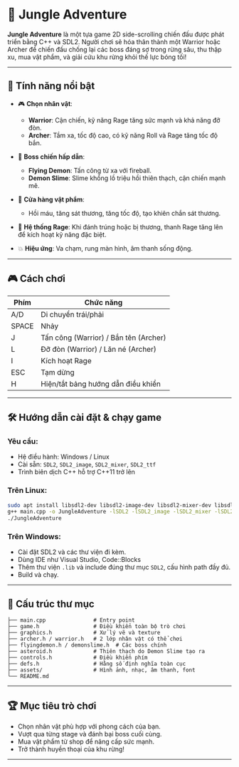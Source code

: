 # 🌴 Jungle Adventure

**Jungle Adventure** là một tựa game 2D side-scrolling chiến đấu được phát triển bằng C++ và SDL2. Người chơi sẽ hóa thân thành một Warrior hoặc Archer để chiến đấu chống lại các boss đáng sợ trong rừng sâu, thu thập xu, mua vật phẩm, và giải cứu khu rừng khỏi thế lực bóng tối!

---

## 🚀 Tính năng nổi bật

- 🎮 **Chọn nhân vật**:
  - **Warrior**: Cận chiến, kỹ năng Rage tăng sức mạnh và khả năng đỡ đòn.
  - **Archer**: Tầm xa, tốc độ cao, có kỹ năng Roll và Rage tăng tốc độ bắn.

- 🐉 **Boss chiến hấp dẫn**:
  - **Flying Demon**: Tấn công từ xa với fireball.
  - **Demon Slime**: Slime khổng lồ triệu hồi thiên thạch, cận chiến mạnh mẽ.

- 🛒 **Cửa hàng vật phẩm**:
  - Hồi máu, tăng sát thương, tăng tốc độ, tạo khiên chắn sát thương.

- 🧠 **Hệ thống Rage**: Khi đánh trúng hoặc bị thương, thanh Rage tăng lên để kích hoạt kỹ năng đặc biệt.

- 💥 **Hiệu ứng**: Va chạm, rung màn hình, âm thanh sống động.

---

## 🎮 Cách chơi

| Phím | Chức năng                                  |
|------|---------------------------------------------|
| A/D  | Di chuyển trái/phải                         |
| SPACE | Nhảy                                       |
| J    | Tấn công (Warrior) / Bắn tên (Archer)       |
| L    | Đỡ đòn (Warrior) / Lăn né (Archer)          |
| I    | Kích hoạt Rage                              |
| ESC  | Tạm dừng                                    |
| H    | Hiện/tắt bảng hướng dẫn điều khiển          |

---

## 🛠️ Hướng dẫn cài đặt & chạy game

### Yêu cầu:
- Hệ điều hành: Windows / Linux
- Cài sẵn: `SDL2`, `SDL2_image`, `SDL2_mixer`, `SDL2_ttf`
- Trình biên dịch C++ hỗ trợ C++11 trở lên

### Trên Linux:
```bash
sudo apt install libsdl2-dev libsdl2-image-dev libsdl2-mixer-dev libsdl2-ttf-dev
g++ main.cpp -o JungleAdventure -lSDL2 -lSDL2_image -lSDL2_mixer -lSDL2_ttf
./JungleAdventure
```

### Trên Windows:
- Cài đặt SDL2 và các thư viện đi kèm.
- Dùng IDE như Visual Studio, Code::Blocks
- Thêm thư viện `.lib` và include đúng thư mục `SDL2`, cấu hình path đầy đủ.
- Build và chạy.

---

## 📁 Cấu trúc thư mục

```
├── main.cpp               # Entry point
├── game.h                 # Điều khiển toàn bộ trò chơi
├── graphics.h             # Xử lý vẽ và texture
├── archer.h / warrior.h   # 2 lớp nhân vật có thể chơi
├── flyingdemon.h / demonslime.h  # Các boss chính
├── asteroid.h             # Thiên thạch do Demon Slime tạo ra
├── controls.h             # Điều khiển phím
├── defs.h                 # Hằng số định nghĩa toàn cục
├── assets/                # Hình ảnh, nhạc, âm thanh, font
└── README.md             
```

---

## 🏆 Mục tiêu trò chơi

- Chọn nhân vật phù hợp với phong cách của bạn.
- Vượt qua từng stage và đánh bại boss cuối cùng.
- Mua vật phẩm từ shop để nâng cấp sức mạnh.
- Trở thành huyền thoại của khu rừng!

---
